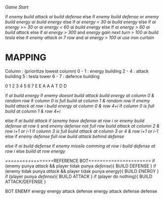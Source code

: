 *Game Start*

if *enemy build attack*
    *ai build defense*
else if *enemy build defense* or *enemy build energy*
    *ai build energy*
else if *ai energy < 30*
    *ai build energy*
else if *ai energy >= 30* or *ai energy < 60*
    *ai build energy*
else if *ai energy > 60*
    *ai build attack*
else if *ai energy > 300* and *energy gain next turn > 100*
    *ai build tesla*
else if *enemy attack in 7 row* and *ai energy > 100*
    *ai use iron curtain*

# MAPPING
Column : (prioritize lowest column)
    0 - 1   : energy building
    2 - 4   : attack building
    5       : tesla tower
    6 - 7   : defence building

0   1   2   3   4   5   6   7
E   E   A   A   A   T   D   D  

if *ai build energy*
    if *enemy doesnt build attack*
        *build energy at column 0 & random row*
        if *column 0 is full*
            *build at column 1 & random row*
    if *enemy build attack at row i*
        *build energy at column 0 & row 4+i*
        if *column 0 is full*
            *build at column 1 & row 4+i*

else if *ai build attack*
    if (*enemy have defense at row i* or *enemy build defense at row i*) and *enemy defense not full row*
        *build attack at column 2 & row i+1 or i-1*
        if *column 3 is full*
            *build attack at column 3 or 4 & row i+1 or i-1*
    else if *enemy defense full row*
        *build attack behind defense*

else if *ai build defense*
    if *enemy missile comming at row i*
        *build defense at row i*
    else
        *build at row energy*


=================REFERENCE BOT======================
if (enemy punya *attack* && player tidak punya *defense*){
    BUILD DEFENSE
}
if (enemy tidak punya *attack* && player tidak punya *energy*){
    BUILD ENERGY
}
if (player punya *defense*){
    BUILD ATTACK
}
if (player do nothing){
    BUILD ATTACK/DEFENSE
}

BOT         ENEMY
energy      energy
attack      defense
energy      attack
defense     defense